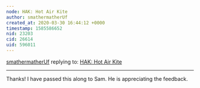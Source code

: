 ```yaml
---
node: HAK: Hot Air Kite
author: smathermatherUf
created_at: 2020-03-30 16:44:12 +0000
timestamp: 1585586652
nid: 23203
cid: 26614
uid: 596011
---
```




[smathermatherUf](../profile/smathermatherUf) replying to: [HAK: Hot Air Kite](../notes/smathermatherUf/03-24-2020/hak-hot-air-kite)

----
Thanks! I have passed this along to Sam. He is appreciating the feedback.